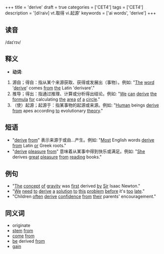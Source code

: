 +++
title = 'derive'
draft = true
categories = ['CET4']
tags = ['CET4']
description = '[diˈraiv] vt.取得 vi.起源'
keywords = ['ai words', 'derive']
+++

## 读音
/daɪˈrɪv/

## 释义
- **动词**:
1. 源自；得自：指从某个来源获取、获得或发展出（事物）。例如: "[The](/post/the/) [word](/post/word/) '[derive](/post/derive/)' comes [from](/post/from/) [the](/post/the/) Latin 'derivare'."
2. 推导；得出：指通过推理、计算或分析得出结论。例如: "[We](/post/we/) [can](/post/can/) [derive](/post/derive/) [the](/post/the/) [formula](/post/formula/) [for](/post/for/) calculating [the](/post/the/) [area](/post/area/) [of](/post/of/) [a](/post/a/) [circle](/post/circle/)."
3. （使）起源；起源于：指某事物的起源或来源。例如: "[Human](/post/human/) beings [derive](/post/derive/) [from](/post/from/) apes according [to](/post/to/) evolutionary [theory](/post/theory/)."

## 短语
- "[derive](/post/derive/) [from](/post/from/)" 表示来源于或由...产生。例如: "[Most](/post/most/) English words [derive](/post/derive/) [from](/post/from/) Latin [or](/post/or/) Greek roots."
- "[derive](/post/derive/) [pleasure](/post/pleasure/) [from](/post/from/)" 意味着从某事中得到快乐或满足。例如: "[She](/post/she/) derives [great](/post/great/) [pleasure](/post/pleasure/) [from](/post/from/) [reading](/post/reading/) books."

## 例句
- "[The](/post/the/) [concept](/post/concept/) [of](/post/of/) [gravity](/post/gravity/) was [first](/post/first/) derived [by](/post/by/) [Sir](/post/sir/) Isaac Newton."
- "[We](/post/we/) [need](/post/need/) [to](/post/to/) [derive](/post/derive/) [a](/post/a/) [solution](/post/solution/) [to](/post/to/) [this](/post/this/) [problem](/post/problem/) [before](/post/before/) it's [too](/post/too/) [late](/post/late/)."
- "Children [often](/post/often/) [derive](/post/derive/) [confidence](/post/confidence/) [from](/post/from/) [their](/post/their/) parents' encouragement."

## 同义词
- originate
- [stem](/post/stem/) [from](/post/from/)
- [come](/post/come/) [from](/post/from/)
- [be](/post/be/) derived [from](/post/from/)
- [gain](/post/gain/)

